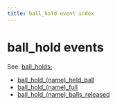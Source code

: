 ```yaml
---
title: ball_hold event index
---
```


# ball_hold events


See: [ball_holds:](../config/ball_holds.md)

* [ball_hold_(name)_held_ball](ball_hold_ball_hold_held_ball.md)
* [ball_hold_(name)_full](ball_hold_ball_hold_full.md)
* [ball_hold_(name)_balls_released](ball_hold_ball_hold_balls_released.md)
